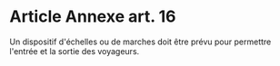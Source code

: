 # Article Annexe art. 16

Un dispositif d'échelles ou de marches doit être prévu pour permettre l'entrée et la sortie des voyageurs.

